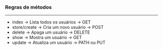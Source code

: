 ### Regras de métodos

---

- index -> Lista todos os usuários -> GET
- store/create -> Cria um novo usuário -> POST
- delete -> Apaga um usuário -> DELETE
- show -> Mostra um usuário -> GET
- update -> Atualiza um usuário -> PATH ou PUT
